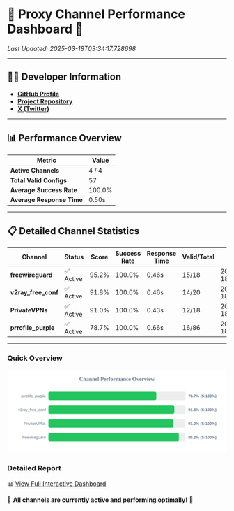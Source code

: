 # 🌟 Proxy Channel Performance Dashboard 🌟

_Last Updated: 2025-03-18T03:34:17.728698_

---

## 👩‍💻 Developer Information

- **[GitHub Profile](https://github.com/4n0nymou3)**  
- **[Project Repository](https://github.com/4n0nymou3/multi-proxy-config-fetcher)**  
- **[X (Twitter)](https://x.com/4n0nymou3)**  

---

## 📊 Performance Overview

| Metric                | Value       |
|-----------------------|-------------|
| **Active Channels**   | 4 / 4       |
| **Total Valid Configs** | 57          |
| **Average Success Rate** | 100.0%      |
| **Average Response Time** | 0.50s       |

---

## 📋 Detailed Channel Statistics

| Channel          | Status     | Score  | Success Rate | Response Time | Valid/Total | Last Success               |
|------------------|------------|--------|--------------|---------------|-------------|----------------------------|
| **freewireguard**  | ✅ Active  | 95.2%  | 100.0% | 0.46s         | 15/18       | 2025-03-18T03:34:17.726694 |
| **v2ray_free_conf**  | ✅ Active  | 91.8%  | 100.0% | 0.46s         | 14/20       | 2025-03-18T03:34:16.781975 |
| **PrivateVPNs**  | ✅ Active  | 91.0%  | 100.0% | 0.43s         | 12/18       | 2025-03-18T03:34:17.242228 |
| **prrofile_purple**  | ✅ Active  | 78.7%  | 100.0% | 0.66s         | 16/86       | 2025-03-18T03:34:16.243884 |

---

### Quick Overview
<div align="center">
  <a href="https://raw.githubusercontent.com/nullluser/NullRepo/refs/heads/main/assets/channel_stats_chart.svg">
    <img src="https://raw.githubusercontent.com/nullluser/NullRepo/refs/heads/main/assets/channel_stats_chart.svg" alt="Source Performance Statistics" width="800">
  </a>
</div>

### Detailed Report
📊 [View Full Interactive Dashboard](https://htmlpreview.github.io/?https://github.com/nullluser/NullRepo/blob/main/assets/performance_report.html)

🎉 **All channels are currently active and performing optimally!** 🎉

